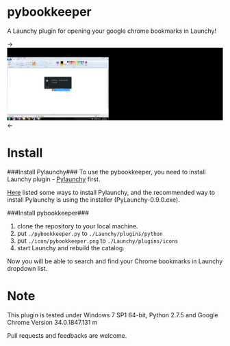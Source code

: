 pybookkeeper
============

A Launchy plugin for opening your google chrome bookmarks in Launchy!

->![demo](sample.png)<-

Install
============
###Install Pylaunchy###
To use the pybookkeeper, you need to install Launchy plugin - [Pylaunchy](http://www.launchy.net/plugins.php) first. 

[Here](http://pylaunchy.sourceforge.net/docs/install.html) listed some ways to install Pylaunchy, and the recommended way to install Pylaunchy is using the installer (PyLaunchy-0.9.0.exe).

###Install pybookkeeper###
1. clone the repository to your local machine.
2. put ``` ./pybookkeeper.py ``` to ``` ./Launchy/plugins/python ```
3. put ``` ./icon/pybookkeeper.png ``` to ``` ./Launchy/plugins/icons ```
4. start Launchy and rebuild the catalog.

Now you will be able to search and find your Chrome bookmarks in Launchy dropdown list.

Note
============
This plugin is tested under Windows 7 SP1 64-bit, Python 2.7.5 and Google Chrome Version 34.0.1847.131 m

Pull requests and feedbacks are welcome.



